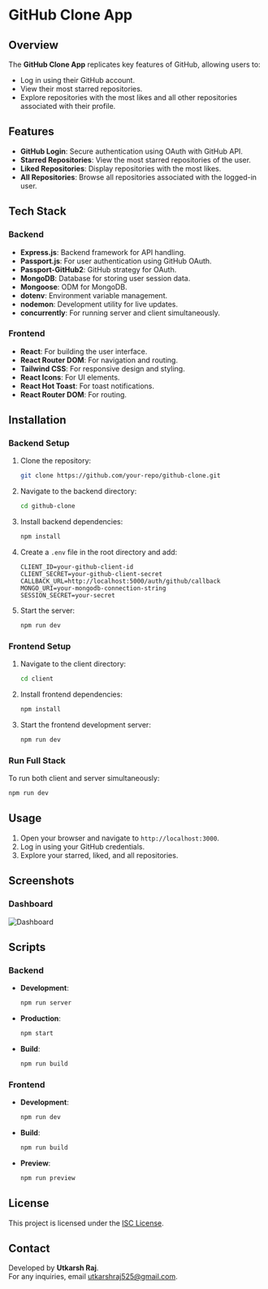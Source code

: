 # GitHub Clone App

## Overview
The **GitHub Clone App** replicates key features of GitHub, allowing users to:
- Log in using their GitHub account.
- View their most starred repositories.
- Explore repositories with the most likes and all other repositories associated with their profile.

## Features
- **GitHub Login**: Secure authentication using OAuth with GitHub API.
- **Starred Repositories**: View the most starred repositories of the user.
- **Liked Repositories**: Display repositories with the most likes.
- **All Repositories**: Browse all repositories associated with the logged-in user.

## Tech Stack

### Backend
- **Express.js**: Backend framework for API handling.
- **Passport.js**: For user authentication using GitHub OAuth.
- **Passport-GitHub2**: GitHub strategy for OAuth.
- **MongoDB**: Database for storing user session data.
- **Mongoose**: ODM for MongoDB.
- **dotenv**: Environment variable management.
- **nodemon**: Development utility for live updates.
- **concurrently**: For running server and client simultaneously.

### Frontend
- **React**: For building the user interface.
- **React Router DOM**: For navigation and routing.
- **Tailwind CSS**: For responsive design and styling.
- **React Icons**: For UI elements.
- **React Hot Toast**: For toast notifications.
- **React Router DOM**: For routing.

## Installation

### Backend Setup
1. Clone the repository:
   ```bash
   git clone https://github.com/your-repo/github-clone.git
   ```
2. Navigate to the backend directory:
   ```bash
   cd github-clone
   ```
3. Install backend dependencies:
   ```bash
   npm install
   ```
4. Create a `.env` file in the root directory and add:
   ```env
   CLIENT_ID=your-github-client-id
   CLIENT_SECRET=your-github-client-secret
   CALLBACK_URL=http://localhost:5000/auth/github/callback
   MONGO_URI=your-mongodb-connection-string
   SESSION_SECRET=your-secret
   ```
5. Start the server:
   ```bash
   npm run dev
   ```

### Frontend Setup
1. Navigate to the client directory:
   ```bash
   cd client
   ```
2. Install frontend dependencies:
   ```bash
   npm install
   ```
3. Start the frontend development server:
   ```bash
   npm run dev
   ```

### Run Full Stack
To run both client and server simultaneously:
```bash
npm run dev
```

## Usage
1. Open your browser and navigate to `http://localhost:3000`.
2. Log in using your GitHub credentials.
3. Explore your starred, liked, and all repositories.

## Screenshots

### Dashboard
![Dashboard](./public/UI.png)

## Scripts

### Backend
- **Development**:
  ```bash
  npm run server
  ```
- **Production**:
  ```bash
  npm start
  ```
- **Build**:
  ```bash
  npm run build
  ```

### Frontend
- **Development**:
  ```bash
  npm run dev
  ```
- **Build**:
  ```bash
  npm run build
  ```
- **Preview**:
  ```bash
  npm run preview
  ```

## License
This project is licensed under the [ISC License](LICENSE).

## Contact
Developed by **Utkarsh Raj**.  
For any inquiries, email [utkarshraj525@gmail.com](mailto:utkarshraj525@gmail.com).
